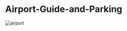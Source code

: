 # Airport-Guide-and-Parking
![airport](https://user-images.githubusercontent.com/62055799/80918570-c04ab400-8d76-11ea-801f-6f0074be08a6.jpg)
